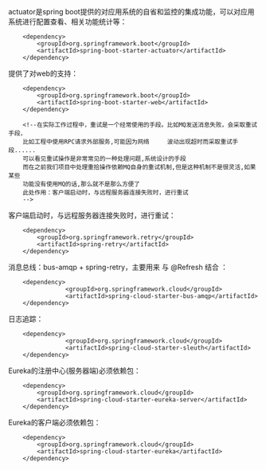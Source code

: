 
actuator是spring boot提供的对应用系统的自省和监控的集成功能，可以对应用系统进行配置查看、相关功能统计等：

        <dependency>
			<groupId>org.springframework.boot</groupId>
			<artifactId>spring-boot-starter-actuator</artifactId>
		</dependency>


提供了对web的支持：

        <dependency>
        	<groupId>org.springframework.boot</groupId>
        	<artifactId>spring-boot-starter-web</artifactId>
        </dependency>

        <!--在实际工作过程中，重试是一个经常使用的手段。比如MQ发送消息失败，会采取重试手段，
		比如工程中使用RPC请求外部服务,可能因为网络		波动出现超时而采取重试手段......
		可以看见重试操作是非常常见的一种处理问题,系统设计的手段
		而在之前我们项目中处理重拾操作依赖MQ自身的重试机制,但是这种机制不是很灵活,如果某些
		功能没有使用MQ的话,那么就不是那么方便了
		此处作用：客户端启动时，与远程服务器连接失败时，进行重试
		-->
客户端启动时，与远程服务器连接失败时，进行重试：

		<dependency>
			<groupId>org.springframework.retry</groupId>
			<artifactId>spring-retry</artifactId>
		</dependency>

消息总线：bus-amqp + spring-retry，主要用来 与 @Refresh 结合 ：

		<dependency>
        			<groupId>org.springframework.cloud</groupId>
        			<artifactId>spring-cloud-starter-bus-amqp</artifactId>
        </dependency>

日志追踪：

		<dependency>
        			<groupId>org.springframework.cloud</groupId>
        			<artifactId>spring-cloud-starter-sleuth</artifactId>
        </dependency>

Eureka的注册中心(服务器端)必须依赖包：

        <dependency>
			<groupId>org.springframework.cloud</groupId>
			<artifactId>spring-cloud-starter-eureka-server</artifactId>
		</dependency>

Eureka的客户端必须依赖包：

        <dependency>
			<groupId>org.springframework.cloud</groupId>
			<artifactId>spring-cloud-starter-eureka</artifactId>
		</dependency>


